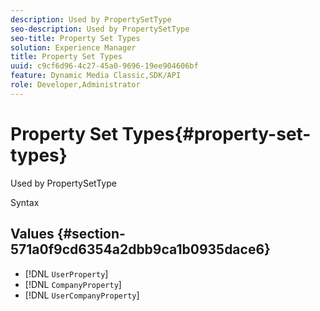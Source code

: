 ```yaml
---
description: Used by PropertySetType
seo-description: Used by PropertySetType
seo-title: Property Set Types
solution: Experience Manager
title: Property Set Types
uuid: c9cf6d96-4c27-45a0-9696-19ee904606bf
feature: Dynamic Media Classic,SDK/API
role: Developer,Administrator
---
```


# Property Set Types{#property-set-types}

Used by PropertySetType

 Syntax 

## Values {#section-571a0f9cd6354a2dbb9ca1b0935dace6}

* [!DNL `UserProperty`] 
* [!DNL `CompanyProperty`] 
* [!DNL `UserCompanyProperty`]

